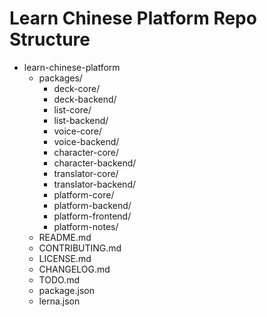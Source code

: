 # Learn Chinese Platform Repo Structure

- learn-chinese-platform
  - packages/
    - deck-core/
    - deck-backend/
    - list-core/
    - list-backend/
    - voice-core/
    - voice-backend/
    - character-core/
    - character-backend/
    - translator-core/
    - translator-backend/
    - platform-core/
    - platform-backend/
    - platform-frontend/
    - platform-notes/
  - README.md
  - CONTRIBUTING.md
  - LICENSE.md
  - CHANGELOG.md
  - TODO.md
  - package.json
  - lerna.json
